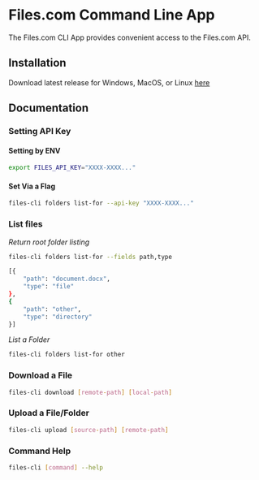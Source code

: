 # Files.com Command Line App

The Files.com CLI App provides convenient access to the Files.com API.

## Installation

Download latest release for Windows, MacOS, or Linux [here](https://github.com/Files-com/files-cli/releases)

## Documentation

### Setting API Key

#### Setting by ENV 

``` sh
export FILES_API_KEY="XXXX-XXXX..."
```

#### Set Via a Flag

```sh 
files-cli folders list-for --api-key "XXXX-XXXX..."
```

### List files

*Return root folder listing*

```sh 
files-cli folders list-for --fields path,type

[{
    "path": "document.docx",
    "type": "file"
},
{
    "path": "other",
    "type": "directory"
}]
```

*List a Folder*

```sh 
files-cli folders list-for other
```

### Download a File

```sh
files-cli download [remote-path] [local-path]
```

### Upload a File/Folder

```sh
files-cli upload [source-path] [remote-path]
```

### Command Help

```sh
files-cli [command] --help
```